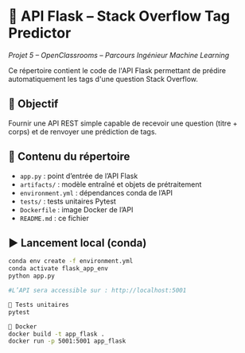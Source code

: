 # 🐍 API Flask – Stack Overflow Tag Predictor  
*Projet 5 – OpenClassrooms – Parcours Ingénieur Machine Learning*

Ce répertoire contient le code de l'API Flask permettant de prédire automatiquement les tags d'une question Stack Overflow.

## 🎯 Objectif

Fournir une API REST simple capable de recevoir une question (titre + corps) et de renvoyer une prédiction de tags.

## 📁 Contenu du répertoire

- `app.py` : point d’entrée de l’API Flask
- `artifacts/` : modèle entraîné et objets de prétraitement
- `environment.yml` : dépendances conda de l’API
- `tests/` : tests unitaires Pytest
- `Dockerfile` : image Docker de l’API
- `README.md` : ce fichier

## ▶️ Lancement local (conda)

```bash
conda env create -f environment.yml
conda activate flask_app_env
python app.py

#L’API sera accessible sur : http://localhost:5001

🧪 Tests unitaires
pytest

🐳 Docker
docker build -t app_flask .
docker run -p 5001:5001 app_flask
